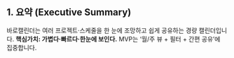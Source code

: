 ## 1. 요약 (Executive Summary)

바로캘린더는 여러 프로젝트·스케줄을 한 눈에 조망하고 쉽게 공유하는 경량 캘린더입니다. **핵심가치: 가볍다·빠르다·한눈에 보인다.** MVP는 ‘월/주 뷰 + 필터 + 간편 공유’에 집중합니다.
